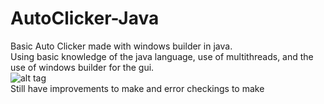 # AutoClicker-Java
Basic Auto Clicker made with windows builder in java.
<br />
Using basic knowledge of the java language, use of multithreads, and the use of windows builder for the gui.
<br />
![alt tag](https://cdn.discordapp.com/attachments/366788132156342274/459206466440527872/unknown.png "Picture of the gui")
<br />
Still have improvements to make and error checkings to make
